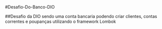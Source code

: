 #Desafio-Do-Banco-DIO

##Desafio da DIO sendo uma conta bancaria podendo criar clientes, contas correntes e poupanças utilizando o framework Lombok
